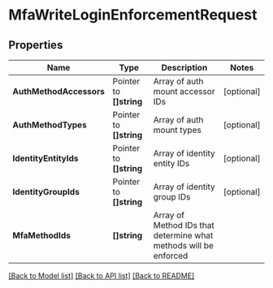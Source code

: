 # MfaWriteLoginEnforcementRequest


## Properties

Name | Type | Description | Notes
------------ | ------------- | ------------- | -------------
**AuthMethodAccessors** | Pointer to **[]string** | Array of auth mount accessor IDs | [optional] 
**AuthMethodTypes** | Pointer to **[]string** | Array of auth mount types | [optional] 
**IdentityEntityIds** | Pointer to **[]string** | Array of identity entity IDs | [optional] 
**IdentityGroupIds** | Pointer to **[]string** | Array of identity group IDs | [optional] 
**MfaMethodIds** | **[]string** | Array of Method IDs that determine what methods will be enforced | 





[[Back to Model list]](../README.md#documentation-for-models) [[Back to API list]](../README.md#documentation-for-api-endpoints) [[Back to README]](../README.md)


